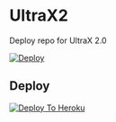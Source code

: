 # UltraX2
Deploy repo for UltraX 2.0

[![Deploy](https://www.herokucdn.com/deploy/button.svg)](https://heroku.com/deploy?template=https://github.com/adityanarwal/haaa)


## Deploy
[![Deploy To Heroku](https://www.herokucdn.com/deploy/button.svg)](https://dashboard.heroku.com/new?button-url=https%3A%2F%2Fgithub.com%2FULTRA-OP%2FUltraX2&template=https%3A%2F%2Fgithub.com%2FULTRA-OP%2FUltraX2)
